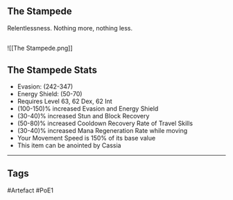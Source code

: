 ## The Stampede
Relentlessness. Nothing more, nothing less.
##
![[The Stampede.png]]
## The Stampede Stats
- Evasion: (242-347)
- Energy Shield: (50-70)
- Requires Level 63, 62 Dex, 62 Int
- (100-150)% increased Evasion and Energy Shield
- (30-40)% increased Stun and Block Recovery
- (50-80)% increased Cooldown Recovery Rate of Travel Skills
- (30-40)% increased Mana Regeneration Rate while moving
- Your Movement Speed is 150% of its base value
- This item can be anointed by Cassia


---
## Tags
#Artefact
#PoE1
